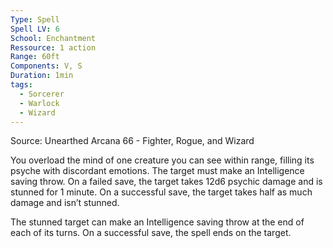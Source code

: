 ```yaml
---
Type: Spell
Spell LV: 6
School: Enchantment
Ressource: 1 action
Range: 60ft
Components: V, S
Duration: 1min
tags:
  - Sorcerer
  - Warlock
  - Wizard
---
```

Source: Unearthed Arcana 66 - Fighter, Rogue, and Wizard

You overload the mind of one creature you can see within range, filling its psyche with discordant emotions. The target must make an Intelligence saving throw. On a failed save, the target takes 12d6 psychic damage and is stunned for 1 minute. On a successful save, the target takes half as much damage and isn’t stunned.

The stunned target can make an Intelligence saving throw at the end of each of its turns. On a successful save, the spell ends on the target.